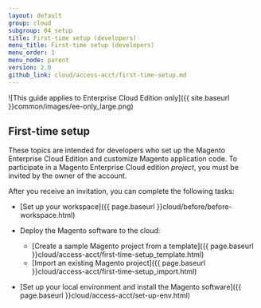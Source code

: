 ```yaml
---
layout: default
group: cloud
subgroup: 04_setup
title: First-time setup (developers)
menu_title: First-time setup (developers)
menu_order: 1
menu_node: parent
version: 2.0
github_link: cloud/access-acct/first-time-setup.md
---
```


![This guide applies to Enterprise Cloud Edition only]({{ site.baseurl }}common/images/ee-only_large.png) 

## First-time setup

These topics are intended for developers who set up the Magento Enterprise Cloud Edition and customize Magento application code. To participate in a Magento Enterprise Cloud edition *project*, you must be invited by the owner of the account.

After you receive an invitation, you can complete the following tasks:

*	[Set up your workspace]({{ page.baseurl }}cloud/before/before-workspace.html)
*	Deploy the Magento software to the cloud:

	*	[Create a sample Magento project from a template]({{ page.baseurl }}cloud/access-acct/first-time-setup_template.html)
	*	[Import an existing Magento project]({{ page.baseurl }}cloud/access-acct/first-time-setup_import.html)
*	[Set up your local environment and install the Magento software]({{ page.baseurl }}cloud/access-acct/set-up-env.html)
